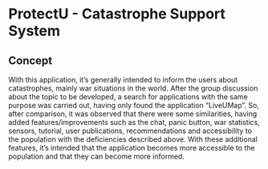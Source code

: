 # ProtectU - Catastrophe Support System

## Concept

With this application, it’s generally intended to inform the users about catastrophes,
mainly war situations in the world. After the group discussion about the topic to be
developed, a search for applications with the same purpose was carried out, having only
found the application “LiveUMap”. So, after comparison, it was observed that there
were some similarities, having added features/improvements such as the chat, panic
button, war statistics, sensors, tutorial, user publications, recommendations and
accessibility to the population with the deficiencies described above. With these
additional features, it’s intended that the application becomes more accessible to the
population and that they can become more informed.

